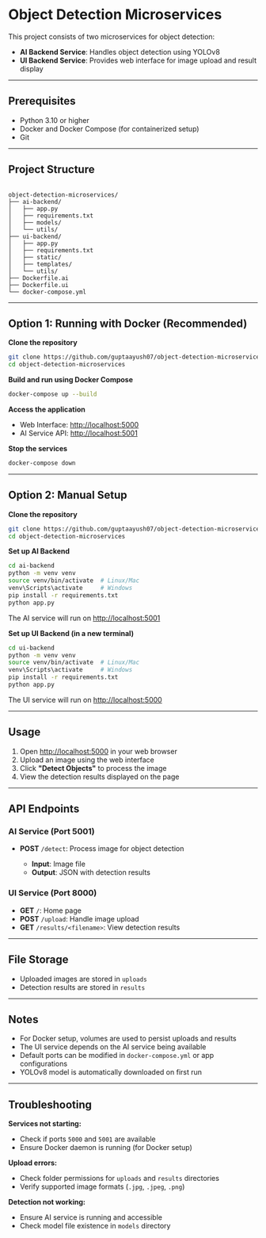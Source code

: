 # Object Detection Microservices

This project consists of two microservices for object detection:

- **AI Backend Service**: Handles object detection using YOLOv8  
- **UI Backend Service**: Provides web interface for image upload and result display  

---

## Prerequisites
- Python 3.10 or higher  
- Docker and Docker Compose (for containerized setup)  
- Git  

---

## Project Structure
```

object-detection-microservices/
├── ai-backend/
│   ├── app.py
│   ├── requirements.txt
│   ├── models/
│   └── utils/
├── ui-backend/
│   ├── app.py
│   ├── requirements.txt
│   ├── static/
│   ├── templates/
│   └── utils/
├── Dockerfile.ai
├── Dockerfile.ui
└── docker-compose.yml

````

---

## Option 1: Running with Docker (Recommended)

**Clone the repository**
```bash
git clone https://github.com/guptaayush07/object-detection-microservices.git
cd object-detection-microservices
````

**Build and run using Docker Compose**

```bash
docker-compose up --build
```

**Access the application**

* Web Interface: [http://localhost:5000](http://localhost:5000)
* AI Service API: [http://localhost:5001](http://localhost:5001)

**Stop the services**

```bash
docker-compose down
```

---

## Option 2: Manual Setup

**Clone the repository**

```bash
git clone https://github.com/guptaayush07/object-detection-microservices.git
cd object-detection-microservices
```

**Set up AI Backend**

```bash
cd ai-backend
python -m venv venv
source venv/bin/activate  # Linux/Mac
venv\Scripts\activate     # Windows
pip install -r requirements.txt
python app.py
```

The AI service will run on [http://localhost:5001](http://localhost:5001)

**Set up UI Backend (in a new terminal)**

```bash
cd ui-backend
python -m venv venv
source venv/bin/activate  # Linux/Mac
venv\Scripts\activate     # Windows
pip install -r requirements.txt
python app.py
```

The UI service will run on [http://localhost:5000](http://localhost:5000)

---

## Usage

1. Open [http://localhost:5000](http://localhost:5000) in your web browser
2. Upload an image using the web interface
3. Click **"Detect Objects"** to process the image
4. View the detection results displayed on the page

---

## API Endpoints

### AI Service (Port 5001)

* **POST** `/detect`: Process image for object detection

  * **Input**: Image file
  * **Output**: JSON with detection results

### UI Service (Port 8000)

* **GET** `/`: Home page
* **POST** `/upload`: Handle image upload
* **GET** `/results/<filename>`: View detection results


---

## File Storage

* Uploaded images are stored in `uploads`
* Detection results are stored in `results`

---

## Notes

* For Docker setup, volumes are used to persist uploads and results
* The UI service depends on the AI service being available
* Default ports can be modified in `docker-compose.yml` or app configurations
* YOLOv8 model is automatically downloaded on first run

---

## Troubleshooting

**Services not starting:**

* Check if ports `5000` and `5001` are available
* Ensure Docker daemon is running (for Docker setup)

**Upload errors:**

* Check folder permissions for `uploads` and `results` directories
* Verify supported image formats (`.jpg`, `.jpeg`, `.png`)

**Detection not working:**

* Ensure AI service is running and accessible
* Check model file existence in `models` directory